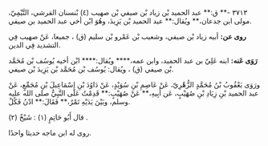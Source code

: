 ٣٧١٣ -** ق:** عبد الحميد بْن زياد بْن صيفي بْن صهيب (٤) بْنسنان القرشي، التَّيْمِيّ، مولى ابن جدعان،** ويُقال:** عبد الحميد بْن يَزِيدَ، وهُوَ ابْن أخي عبد الحميد بن صيفي.

**روى عن:** أبيه زياد بْن صيفي، وشعيب بْن عَمْرو بْن سليم (ق) ، جميعا، عَنْ صهيب فِي التشديد فِي الدين.

**رَوَى عَنه:** ابنه عَلِيّ بن عبد الحميد، وابن عمه،**** ويُقال:**** ابْن أخيه يُوسُف بْن مُحَمَّد بْن صيفي (ق) ، ويُقال: يُوسُف بْن مُحَمَّد بْن يَزِيدَ بْن صيفي.

ورَوَى يَعْقُوبُ بْنُ مُحَمَّدٍ الزُّهْرِيّ، عَنْ عَاصِمِ بْنِ سُوَيْدٍ، عَنْ دَاوُدَ بْنِ إِسْمَاعِيلَ بْنِ مُجَمِّعٍ، عَنْ عبد الحميد بْنِ زِيَادِ بْنِ صُهَيْبٍ، عَن أَبِيهِ،** عَنْ صُهَيْبٍ:** قَدِمْتُ عَلَى النَّبِيُّ صلى الله عليه وسلم، وبَيْنَ يَدَيْهِ تَمْرٌ،** فَقَالَ:** ادْنُ فَكُلْ.

قال أَبُو حَاتِمٍ (١) : شَيْخٌ (٢) .

روى له ابن ماجه حديثا واحدًا.
